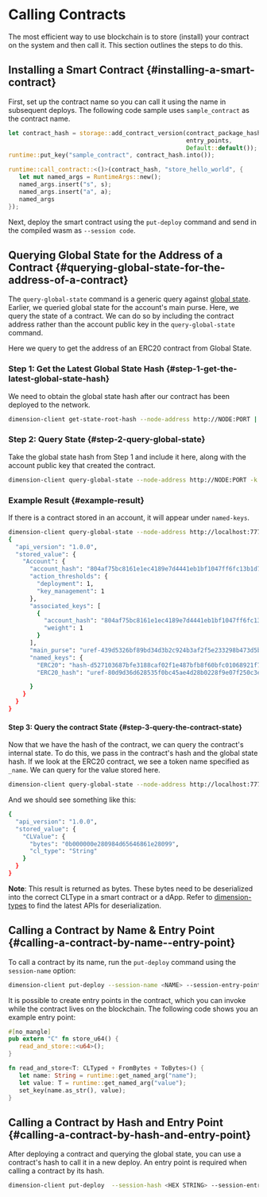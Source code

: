 # Calling Contracts

The most efficient way to use blockchain is to store (install) your contract on the system and then call it. This section outlines the steps to do this.

## Installing a Smart Contract {#installing-a-smart-contract}

First, set up the contract name so you can call it using the name in subsequent deploys. The following code sample uses `sample_contract` as the contract name.

```rust
let contract_hash = storage::add_contract_version(contract_package_hash,
                                                  entry_points,
                                                  Default::default());
runtime::put_key("sample_contract", contract_hash.into());

runtime::call_contract::<()>(contract_hash, "store_hello_world", {
   let mut named_args = RuntimeArgs::new();
   named_args.insert("s", s);
   named_args.insert("a", a);
   named_args
});
```

Next, deploy the smart contract using the `put-deploy` command and send in the compiled wasm as `--session code`.

## Querying Global State for the Address of a Contract {#querying-global-state-for-the-address-of-a-contract}

The `query-global-state` command is a generic query against [global state](https://docs.dimensionlabs.io/en/latest/glossary/G.html#global-state). Earlier, we queried global state for the account's main purse. Here, we query the state of a contract. We can do so by including the contract address rather than the account public key in the `query-global-state` command.

Here we query to get the address of an ERC20 contract from Global State.

### Step 1: Get the Latest Global State Hash {#step-1-get-the-latest-global-state-hash}

We need to obtain the global state hash after our contract has been deployed to the network.

```bash
dimension-client get-state-root-hash --node-address http://NODE:PORT | jq -r
```

### Step 2: Query State {#step-2-query-global-state}

Take the global state hash from Step 1 and include it here, along with the account public key that created the contract.

```bash
dimension-client query-global-state --node-address http://NODE:PORT -k <PUBLIC KEY IN  HEX> -s <STATE_ROOT_HASH>
```

### Example Result {#example-result}

If there is a contract stored in an account, it will appear under `named-keys`.

```bash
dimension-client query-global-state --node-address http://localhost:7777 -k 016af0262f67aa93a225d9d57451023416e62aaa8391be8e1c09b8adbdef9ac19d -s 0c3aaf547a55dd500c6c9bbd42bae45e97218f70a45fee6bf8ab04a89ccb9adb |jq -r
{
  "api_version": "1.0.0",
  "stored_value": {
    "Account": {
      "account_hash": "804af75bc8161e1ec4189e7d4441eb1bf1047ff6fc13b1d71026f34c5f96f937",
      "action_thresholds": {
        "deployment": 1,
        "key_management": 1
      },
      "associated_keys": [
        {
          "account_hash": "804af75bc8161e1ec4189e7d4441eb1bf1047ff6fc13b1d71026f34c5f96f937",
          "weight": 1
        }
      ],
      "main_purse": "uref-439d5326bf89bd34d3b2c924b3af2f5e233298b473d5bd8b54fab61ccef6c003-007",
      "named_keys": {
        "ERC20": "hash-d527103687bfe3188caf02f1e487bfb8f60bfc01068921f7db24db72a313cedb",
        "ERC20_hash": "uref-80d9d36d628535f0bc45ae4d28b0228f9e07f250c3e85a85176dba3fc76371ce-007",

      }
    }
  }
}
```

#### Step 3: Query the contract State {#step-3-query-the-contract-state}

Now that we have the hash of the contract, we can query the contract's internal state. To do this, we pass in the contract's hash and the global state hash. If we look at the ERC20 contract, we see a token name specified as `_name`. We can query for the value stored here.

```bash
dimension-client query-global-state --node-address http://localhost:7777 -k hash-d527103687bfe3188caf02f1e487bfb8f60bfc01068921f7db24db72a313cedb -s 0c3aaf547a55dd500c6c9bbd42bae45e97218f70a45fee6bf8ab04a89ccb9adb -q _name | jq -r
```

And we should see something like this:

```bash
{
  "api_version": "1.0.0",
  "stored_value": {
    "CLValue": {
      "bytes": "0b000000e280984d65646861e28099",
      "cl_type": "String"
    }
  }
}
```

**Note**: This result is returned as bytes. These bytes need to be deserialized into the correct CLType in a smart contract or a dApp. Refer to [dimension-types](https://docs.rs/dimension-types/latest/dimension_types/bytesrepr/index.html) to find the latest APIs for deserialization.

## Calling a Contract by Name & Entry Point {#calling-a-contract-by-name--entry-point}

To call a contract by its name, run the `put-deploy` command using the `session-name` option:

```bash
dimension-client put-deploy --session-name <NAME> --session-entry-point <FUNCTION_NAME>
```

It is possible to create entry points in the contract, which you can invoke while the contract lives on the blockchain. The following code shows you an example entry point:

```rust
#[no_mangle]
pub extern "C" fn store_u64() {
   read_and_store::<u64>();
}

fn read_and_store<T: CLTyped + FromBytes + ToBytes>() {
   let name: String = runtime::get_named_arg("name");
   let value: T = runtime::get_named_arg("value");
   set_key(name.as_str(), value);
}
```

## Calling a Contract by Hash and Entry Point {#calling-a-contract-by-hash-and-entry-point}

After deploying a contract and querying the global state, you can use a contract's hash to call it in a new deploy. An entry point is required when calling a contract by its hash.

```bash
dimension-client put-deploy  --session-hash <HEX STRING> --session-entry-point <FUNCTION_NAME>
```
